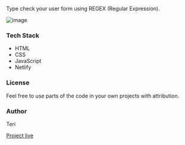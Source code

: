 Type check your user form using REGEX (Regular Expression).

![image](https://user-images.githubusercontent.com/25850598/103657666-769c1400-4f6a-11eb-8c89-eb2fcf891851.png)

### Tech Stack

- HTML
- CSS
- JavaScript
- Netlify

### License

Feel free to use parts of the code in your own projects with attribution.

### Author

Teri

[Project live]()
